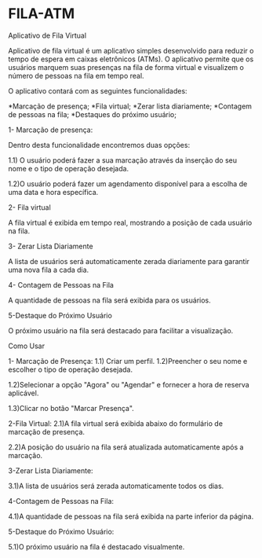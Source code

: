 # FILA-ATM

Aplicativo de Fila Virtual

Aplicativo de fila virtual é um aplicativo simples  desenvolvido para reduzir o tempo de espera em caixas eletrônicos (ATMs). O aplicativo permite que os usuários marquem suas presenças na fila de forma virtual e visualizem o número de pessoas na fila em tempo real.




O aplicativo contará com as seguintes funcionalidades:

*Marcação de presença;
*Fila virtual;
*Zerar lista diariamente;
*Contagem de pessoas na fila;
*Destaques do próximo usuário;

1- Marcação de presença:

Dentro desta funcionalidade encontremos duas opções:

1.1) O usuário poderá fazer a sua marcação através da inserção do seu nome e o tipo de operação desejada.

1.2)O usuário poderá fazer um agendamento disponível para a escolha de uma data e hora específica.

2- Fila virtual

A fila virtual é exibida em tempo real, mostrando a posição  de cada usuário na fila.

3- Zerar Lista Diariamente

  A lista de usuários será automaticamente zerada diariamente para garantir uma nova fila a cada dia.

4- Contagem de Pessoas na Fila

A quantidade de pessoas na fila será  exibida para os usuários.

5-Destaque do Próximo Usuário

O próximo usuário na fila será  destacado para facilitar a visualização.


 Como Usar


1- Marcação de Presença:
1.1) Criar um perfil.
   1.2)Preencher o  seu nome e escolher o tipo de operação desejada.

   1.2)Selecionar a opção "Agora" ou "Agendar" e fornecer  a hora de reserva aplicável.
   
1.3)Clicar  no botão "Marcar Presença".

2-Fila Virtual:
   2.1)A fila virtual será  exibida abaixo do formulário de marcação de presença.
   
2.2)A posição do usuário na fila será  atualizada automaticamente após a marcação.

3-Zerar Lista Diariamente:
   
3.1)A lista de usuários será zerada automaticamente todos os dias.

4-Contagem de Pessoas na Fila:
   
4.1)A quantidade de pessoas na fila será  exibida na parte inferior da página.

5-Destaque do Próximo Usuário:
   
5.1)O próximo usuário na fila é destacado visualmente.
